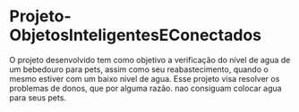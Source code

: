 # Projeto-ObjetosInteligentesEConectados

O projeto desenvolvido tem como objetivo a verificação do nível de agua de um bebedouro para pets,  assim como seu reabastecimento, quando o mesmo estiver com um baixo nivel de agua. 
Esse projeto visa resolver os problemas de donos, que por alguma razão. nao consiguam colocar agua para seus pets.
